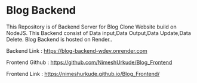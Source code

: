 # Blog Backend

This Repository is of Backend Server for Blog Clone Website build on NodeJS. This Backend consist of Data input,Data Output,Data Update,Data Delete. Blog Backend is hosted on Render..

Backend Link : https://blog-backend-wdev.onrender.com

Frontend Github : https://github.com/NimeshUrkude/Blog_Frontend

Frontend Link : https://nimeshurkude.github.io/Blog_Frontend/
